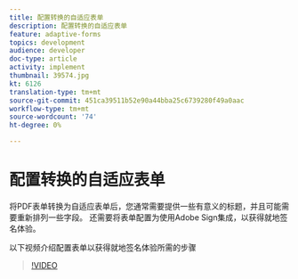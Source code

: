 ```yaml
---
title: 配置转换的自适应表单
description: 配置转换的自适应表单
feature: adaptive-forms
topics: development
audience: developer
doc-type: article
activity: implement
thumbnail: 39574.jpg
kt: 6126
translation-type: tm+mt
source-git-commit: 451ca39511b52e90a44bba25c6739280f49a0aac
workflow-type: tm+mt
source-wordcount: '74'
ht-degree: 0%

---
```


# 配置转换的自适应表单

将PDF表单转换为自适应表单后，您通常需要提供一些有意义的标题，并且可能需要重新排列一些字段。 还需要将表单配置为使用Adobe Sign集成，以获得就地签名体验。

以下视频介绍配置表单以获得就地签名体验所需的步骤

>[!VIDEO](https://video.tv.adobe.com/v/39574/?quality=9&learn=on)

